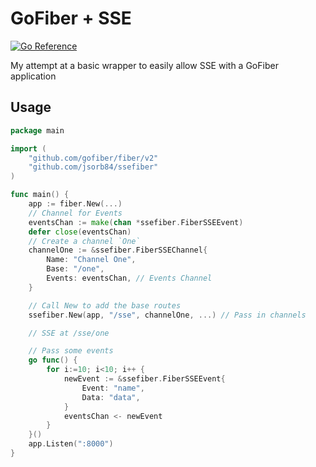 # GoFiber + SSE

[![Go Reference](https://pkg.go.dev/badge/github.com/jsorb84/ssefiber.svg)](https://pkg.go.dev/github.com/jsorb84/ssefiber)

My attempt at a basic wrapper to easily allow SSE with a GoFiber application

## Usage

```go
package main

import (
    "github.com/gofiber/fiber/v2"
    "github.com/jsorb84/ssefiber"
)

func main() {
    app := fiber.New(...)
    // Channel for Events
    eventsChan := make(chan *ssefiber.FiberSSEEvent)
    defer close(eventsChan)
    // Create a channel `One`
    channelOne := &ssefiber.FiberSSEChannel{
        Name: "Channel One",
        Base: "/one",
        Events: eventsChan, // Events Channel
    }

    // Call New to add the base routes
    ssefiber.New(app, "/sse", channelOne, ...) // Pass in channels

    // SSE at /sse/one

    // Pass some events
    go func() {
        for i:=10; i<10; i++ {
            newEvent := &ssefiber.FiberSSEEvent{
                Event: "name",
                Data: "data",
            }
            eventsChan <- newEvent
        }
    }()
    app.Listen(":8000")
}


```
